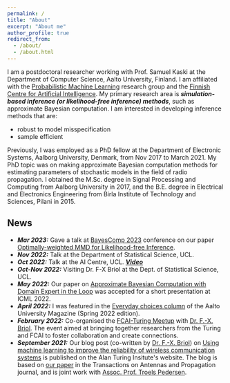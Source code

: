 ```yaml
---
permalink: /
title: "About"
excerpt: "About me"
author_profile: true
redirect_from: 
  - /about/
  - /about.html
---
```


I am a postdoctoral researcher working with Prof. Samuel Kaski at the Department of Computer Science, Aalto University, Finland. I am affiliated with the [Probabilistic Machine Learning](https://research.cs.aalto.fi/pml/) research group and the [Finnish Centre for Artificial Intelligence](https://fcai.fi/). My primary research area is ***simulation-based inference (or likelihood-free inference) methods***, such as approximate Bayesian computation. I am interested in developing inference methods that are:
* robust to model misspecification
* sample efficient

Previously, I was employed as a PhD fellow at the Department of Electronic Systems, Aalborg University, Denmark, from Nov 2017 to March 2021. My PhD topic was on making approximate Bayesian computation methods for estimating parameters of stochastic models in the field of radio propagation. I obtained the M.Sc. degree in Signal Processing and Computing from Aalborg University in 2017, and the B.E. degree in Electrical and Electronics Engineering from Birla Institute of Technology and Sciences, Pilani in 2015.

## News
* ***Mar 2023:*** Gave a talk at [BayesComp 2023](https://bayescomp2023.com/) conference on our paper [Optimally-weighted MMD for Likelihood-free Inference](https://arxiv.org/abs/2301.11674).
* ***Nov 2022:*** Talk at the Department of Statistical Science, UCL.
* ***Oct 2022:*** Talk at the AI Centre, UCL. [***Video***](https://www.youtube.com/watch?v=Gx18PH0kiY8&t=2s&ab_channel=UCLCentreforArtificialIntelligence)
* ***Oct-Nov 2022:*** Visiting Dr. F-X Briol at the Dept. of Statistical Science, UCL.
* ***May 2022:*** Our paper on [Approximate Bayesian Computation with Domain Expert in the Loop](https://arxiv.org/abs/2201.12090) was accepted for a short presentation at ICML 2022. 
* ***April 2022:*** I was featured in the [Everyday choices column](https://www.aalto.fi/en/news/everyday-choices-ayush-bharti-can-ai-fix-a-dropped-wi-fi-connection) of the Aalto University Magazine (Spring 2022 edition).
* ***February 2022:*** Co-organised the [FCAI-Turing Meetup](https://fcai.fi/calendar/2022/2/23/turing-fcai-meetup) with [Dr. F.-X. Briol](https://fxbriol.github.io/). The event aimed at bringing together researchers from the Turing and FCAI to foster collaboration and create connections.
* ***September 2021:*** Our blog post (co-written by [Dr. F.-X. Briol](https://fxbriol.github.io/)) on [Using machine learning to improve the reliability of wireless communication systems](https://www.turing.ac.uk/blog/using-machine-learning-improve-reliability-wireless-communication-systems) is published on the Alan Turing Insitute's website. The blog is based on [our paper](https://ieeexplore.ieee.org/document/9445690) in the Transactions on Antennas and Propagation journal, and is joint work with [Assoc. Prof. Troels Pedersen](https://vbn.aau.dk/en/persons/106895).




